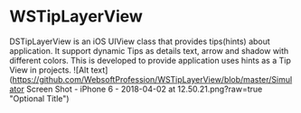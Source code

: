 # WSTipLayerView

DSTipLayerView is an iOS UIView class that provides tips(hints) about application. It support dynamic Tips as details text, arrow and shadow with different colors. This is developed to provide application uses hints as a Tip View in projects.
![Alt text](https://github.com/WebsoftProfession/WSTipLayerView/blob/master/Simulator Screen Shot - iPhone 6 - 2018-04-02 at 12.50.21.png?raw=true "Optional Title")
